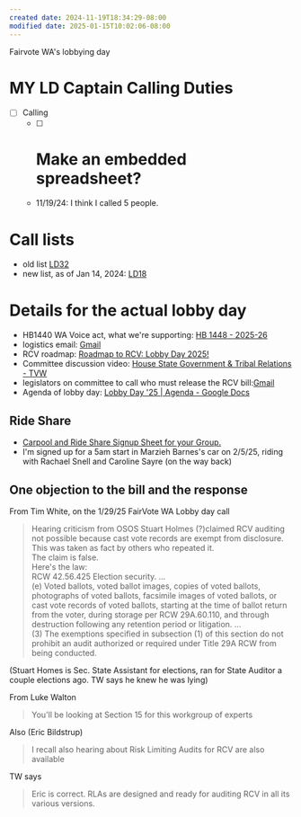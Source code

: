 ```yaml
---
created date: 2024-11-19T18:34:29-08:00
modified date: 2025-01-15T10:02:06-08:00
---
```

Fairvote WA's lobbying day
# MY LD Captain Calling Duties
- [ ] Calling
	- [ ] # Make an embedded spreadsheet?
	- 11/19/24: I think I called 5 people.
# Call lists
- old list [LD32](https://www.openvpb.com/vpb_bycode/CA4B06G-856473)
- new list, as of Jan 14, 2024: [LD18](https://www.openvpb.com/vpb_bycode/8B4B06B-432279)
# Details for the actual lobby day
- HB1440 WA Voice act, what we're supporting:  [HB 1448 - 2025-26](https://app.leg.wa.gov/billsummary?BillNumber=1448&Year=2025&ms=20250129_ActionAlert_VoteHB1448Out&emci=542753b9-fbdd-ef11-88f8-0022482a9579&emdi=e419a896-63de-ef11-88f8-0022482a9579&ceid=11669287)
- logistics email: [Gmail](https://mail.google.com/mail/u/0/#search/natalie.morgan%40fairvotewa.org/FMfcgzQZSjZnCNLKwmffSMRZxXbQCZdB)
- RCV roadmap: [Roadmap to RCV: Lobby Day 2025!](https://www.youtube.com/watch?v=LsJElpJzd5A)
- Committee discussion video: [House State Government & Tribal Relations - TVW](https://tvw.org/video/house-state-government-tribal-relations-2025011558/?eventID=2025011558)
- legislators on committee to call who must release the RCV bill:[Gmail](https://mail.google.com/mail/u/0/#inbox/FMfcgzQZSsKsZQQSJsNtMQsZBXBwPJWQ)
- Agenda of lobby day: [Lobby Day &#39;25 | Agenda - Google Docs](https://docs.google.com/document/d/15GiFbCxmLo_K7eSOfqftanFFULG1F37LU2LoWaYyL1A/edit?tab=t.0)
## Ride Share
- [Carpool and Ride Share Signup Sheet for your Group.](https://www.groupcarpool.com/t/txja0m?ms=20250107LobbyDaySignups3rdEmail&emci=c1f1b31c-ccd1-ef11-88d0-0022482a9d92&emdi=9ca48892-d7d1-ef11-88d0-0022482a9d92&ceid=3762619)
- I'm signed up for a 5am start in Marzieh Barnes's car on 2/5/25, riding with Rachael Snell and Caroline Sayre (on the way back)
## One objection to the bill and the response

From Tim White, on the 1/29/25 FairVote WA Lobby day call

> Hearing criticism from OSOS Stuart Holmes (?)claimed RCV auditing not possible because cast vote records are exempt from disclosure.  
> This was taken as fact by others who repeated it.  
> The claim is false.  
> Here's the law:  
> RCW 42.56.425 Election security. ...  
> (e) Voted ballots, voted ballot images, copies of voted ballots, photographs of voted ballots, facsimile images of voted ballots, or cast vote records of voted ballots, starting at the time of ballot return from the voter, during storage per RCW 29A.60.110, and through destruction following any retention period or litigation. ...  
> (3) The exemptions specified in subsection (1) of this section do not prohibit an audit authorized or required under Title 29A RCW from being conducted.

(Stuart Homes is Sec. State Assistant for elections, ran for State Auditor a couple elections ago.  TW says he knew he was lying)

From Luke Walton
> You'll be looking at Section 15 for this workgroup of experts

Also (Eric Bildstrup)
> I recall also hearing about Risk Limiting Audits for RCV are also available

TW says
> Eric is correct. RLAs are designed and ready for auditing RCV in all its various versions.

